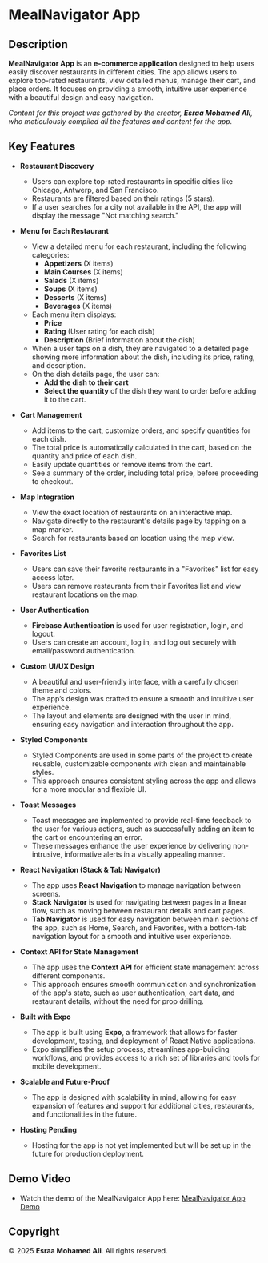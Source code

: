 # MealNavigator App

## Description
**MealNavigator App** is an **e-commerce application** designed to help users easily discover restaurants in different cities. The app allows users to explore top-rated restaurants, view detailed menus, manage their cart, and place orders. It focuses on providing a smooth, intuitive user experience with a beautiful design and easy navigation.

*Content for this project was gathered by the creator, **Esraa Mohamed Ali**, who meticulously compiled all the features and content for the app.*

## Key Features

- **Restaurant Discovery**  
  - Users can explore top-rated restaurants in specific cities like Chicago, Antwerp, and San Francisco.  
  - Restaurants are filtered based on their ratings (5 stars).  
  - If a user searches for a city not available in the API, the app will display the message "Not matching search."

- **Menu for Each Restaurant**  
  - View a detailed menu for each restaurant, including the following categories:  
    - **Appetizers** (X items)  
    - **Main Courses** (X items)  
    - **Salads** (X items)  
    - **Soups** (X items)  
    - **Desserts** (X items)  
    - **Beverages** (X items)  
  - Each menu item displays:  
    - **Price**  
    - **Rating** (User rating for each dish)  
    - **Description** (Brief information about the dish)  
  - When a user taps on a dish, they are navigated to a detailed page showing more information about the dish, including its price, rating, and description.
  - On the dish details page, the user can:
    - **Add the dish to their cart**  
    - **Select the quantity** of the dish they want to order before adding it to the cart.

- **Cart Management**  
  - Add items to the cart, customize orders, and specify quantities for each dish.  
  - The total price is automatically calculated in the cart, based on the quantity and price of each dish.  
  - Easily update quantities or remove items from the cart.  
  - See a summary of the order, including total price, before proceeding to checkout.

- **Map Integration**  
  - View the exact location of restaurants on an interactive map.  
  - Navigate directly to the restaurant's details page by tapping on a map marker.  
  - Search for restaurants based on location using the map view.

- **Favorites List**  
  - Users can save their favorite restaurants in a "Favorites" list for easy access later.  
  - Users can remove restaurants from their Favorites list and view restaurant locations on the map.

- **User Authentication**  
  - **Firebase Authentication** is used for user registration, login, and logout.  
  - Users can create an account, log in, and log out securely with email/password authentication.

- **Custom UI/UX Design**  
  - A beautiful and user-friendly interface, with a carefully chosen theme and colors.  
  - The app’s design was crafted to ensure a smooth and intuitive user experience.  
  - The layout and elements are designed with the user in mind, ensuring easy navigation and interaction throughout the app.

- **Styled Components**  
  - Styled Components are used in some parts of the project to create reusable, customizable components with clean and maintainable styles.  
  - This approach ensures consistent styling across the app and allows for a more modular and flexible UI.

- **Toast Messages**  
  - Toast messages are implemented to provide real-time feedback to the user for various actions, such as successfully adding an item to the cart or encountering an error.  
  - These messages enhance the user experience by delivering non-intrusive, informative alerts in a visually appealing manner.

- **React Navigation (Stack & Tab Navigator)**  
  - The app uses **React Navigation** to manage navigation between screens.  
  - **Stack Navigator** is used for navigating between pages in a linear flow, such as moving between restaurant details and cart pages.  
  - **Tab Navigator** is used for easy navigation between main sections of the app, such as Home, Search, and Favorites, with a bottom-tab navigation layout for a smooth and intuitive user experience.

- **Context API for State Management**  
  - The app uses the **Context API** for efficient state management across different components.  
  - This approach ensures smooth communication and synchronization of the app's state, such as user authentication, cart data, and restaurant details, without the need for prop drilling.

- **Built with Expo**  
  - The app is built using **Expo**, a framework that allows for faster development, testing, and deployment of React Native applications.  
  - Expo simplifies the setup process, streamlines app-building workflows, and provides access to a rich set of libraries and tools for mobile development.

- **Scalable and Future-Proof**  
  - The app is designed with scalability in mind, allowing for easy expansion of features and support for additional cities, restaurants, and functionalities in the future.

- **Hosting Pending**  
  - Hosting for the app is not yet implemented but will be set up in the future for production deployment.

## Demo Video

- Watch the demo of the MealNavigator App here: [MealNavigator App Demo](https://youtu.be/95SQiUkFxJY?si=d7dcJpTOvuLItqGd)

## Copyright

© 2025 **Esraa Mohamed Ali**. All rights reserved.
